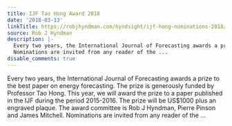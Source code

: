 ```yaml
---
title: IJF Tao Hong Award 2018
date: '2018-03-13'
linkTitle: https://robjhyndman.com/hyndsight/ijf-hong-nominations-2018/
source: Rob J Hyndman
description: |-
  Every two years, the International Journal of Forecasting awards a prize to the best paper on energy forecasting. The prize is generously funded by Professor Tao Hong. This year, we will award the prize to a paper published in the IJF during the period 2015-2016. The prize will be US$1000 plus an engraved plaque. The award committee is Rob J Hyndman, Pierre Pinson and James Mitchell.
  Nominations are invited from any reader of the ...
disable_comments: true
---
```

Every two years, the International Journal of Forecasting awards a prize to the best paper on energy forecasting. The prize is generously funded by Professor Tao Hong. This year, we will award the prize to a paper published in the IJF during the period 2015-2016. The prize will be US$1000 plus an engraved plaque. The award committee is Rob J Hyndman, Pierre Pinson and James Mitchell.
Nominations are invited from any reader of the ...